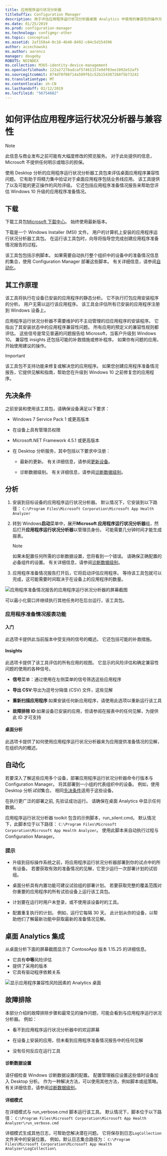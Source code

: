 ```yaml
---
title: 应用程序运行状况分析器
titleSuffix: Configuration Manager
description: 用于评估应用程序运行状况分析器桌面 Analytics 中使用的兼容性的操作方法指南。
ms.date: 01/25/2019
ms.prod: configuration-manager
ms.technology: configmgr-other
ms.topic: conceptual
ms.assetid: 2af150a4-0c18-4b40-8492-c04c5d154596
author: aczechowski
ms.author: aaroncz
manager: dougeby
ROBOTS: NOINDEX
ms.collection: M365-identity-device-management
ms.openlocfilehash: 122a27276adcaf57461157e9df03ee1092e52af5
ms.sourcegitcommit: 874d78f08714a509f61c52b154387268f5b73242
ms.translationtype: MT
ms.contentlocale: zh-CN
ms.lasthandoff: 02/12/2019
ms.locfileid: "56754682"
---
```

# <a name="how-to-assess-compatibility-with-app-health-analyzer"></a>如何评估应用程序运行状况分析器与兼容性

> [!Note]  
> 此信息与商业发布之前可能有大幅度修改的预览服务。 对于此处提供的信息，Microsoft 不提供任何明示或暗示的担保。  

使用 Desktop 分析的应用程序运行状况分析器工具包来评估桌面应用程序兼容性问题。 它有助于将精力集中验证对于桌面应用程序包括业务线应用。 该工具提供了以及可能的更正操作的风险评级。 它还包括应用程序准备情况报告来帮助您评估 Windows 10 升级的应用程序准备情况。 



## <a name="download"></a>下载

下载工具包[Microsoft 下载中心](http://download.microsoft.com/download/3/7/D/37D7E378-D805-4822-A712-4EADBF50FC08/AppHealthAnalyzer.zip)<!-- (https://www.microsoft.com/download/details.aspx?id=57276) -->。 始终使用最新版本。

下载是一个 Windows Installer (MSI) 文件。 用户的计算机上安装的应用程序运行状况分析器工具包。 在运行该工具包时，向导将指导您完成创建应用程序准备情况报告的过程。 

该工具包包括示例脚本。 如果需要自动执行整个组织中的设备中的准备情况信息的集合，使用 Configuration Manager 部署这些脚本。 有关详细信息，请参阅[自动化](#automation)。 



## <a name="how-it-works"></a>其工作原理

该工具将执行在设备已安装的应用程序的静态分析。 它不执行打包应用安装程序的分析。 用户无需以运行该应用程序。 该工具会评估所有已安装的应用程序注册到 Windows 设备上。 

应用程序运行状况分析器不需要维护的不主动管理的旧应用程序的安装程序。 它指出了其安装状态中的应用程序兼容性问题。 所有应用的预定义的兼容性规则都评估。 这些信号是常见普遍的问题报告给 Microsoft，当客户升级到 Windows 10。 兼容性 insights 还包括可能的补救措施或修补程序。 如果你有问题的应用，开始使用建议的操作。

> [!Important]  
> 该工具包不支持功能来修复或解决您的应用程序。 如果您创建应用程序准备情况报告，它提供见解和指南，帮助您在升级到 Windows 10 之前修复您的应用程序。  



## <a name="prerequisites"></a>先决条件

之前安装和使用该工具包，请确保设备满足以下要求：  

- Windows 7 Service Pack 1 或更高版本  

- 在设备上具有管理员权限  

- Microsoft.NET Framework 4.5.1 或更高版本  

- 在 Desktop 分析服务，其中包括以下要求中注册：  

    - 最新的更新。 有关详细信息，请参阅[更新设备](/sccm/desktop-analytics/enroll-devices#update-devices)。  

    - 诊断数据级别。 有关详细信息，请参阅[诊断数据级别](/sccm/desktop-analytics/enable-data-sharing#diagnostic-data-levels)。  



## <a name="analyze"></a>分析 

1. 安装到目标设备的应用程序运行状况分析器。 默认情况下，它安装到以下路径： `C:\Program Files\Microsoft Corporation\Microsoft App Health Analyzer`  

2. 转到 Windows**启动**菜单中，展开**Microsoft 应用程序运行状况分析器**组，然后打开**应用程序运行状况分析器**以管理员身份。 可能需要几分钟时间才能生成报表。  

    > [!Note]  
    > 如果未配置任何所需的诊断数据设置，您将看到一个错误。 请确保正确配置的必备组件的设置。 有关详细信息，请参阅[诊断数据级别](/sccm/desktop-analytics/enable-data-sharing#diagnostic-data-levels)。  

3. 应用程序准备情况报告打开后，它将启动评估应用程序。 等待该工具包就可以完成，这可能需要时间取决于在设备上的应用程序的数量。   

![应用程序准备情况报告的应用程序运行状况分析器的屏幕截图](media/app-readiness-report-evaluating.png)

可以最小化窗口并继续执行其他任务时在后台运行，该工具包。


### <a name="app-readiness-report-features"></a>应用程序准备情况报表功能

#### <a name="get-started"></a>入门
此选项卡提供此当前版本中受支持的信号的概述。 它还包括可能的补救措施。 

#### <a name="insights"></a>Insights
此选项卡提供了该工具评估的所有应用的视图。 它显示的风险评估和确定兼容性问题的使用的各种信号。 

- **信号**菜单：通过使用在左侧菜单的信号筛选这些应用程序  

- **导出 CSV**:导出为逗号分隔值 (CSV) 文件，这些见解   

- **重新扫描应用程序**:如果安装任何新应用程序，请使用此选项以重新运行该工具  

- **故障排除 ID**:如果设备已安装的应用，但请参阅在报表中的任何见解，为提供此 ID 才可支持  

#### <a name="desktop-analytics"></a>桌面分析
此选项卡提供了如何使用应用程序运行状况分析器来为应用提供准备情况的见解，在组织内的概述。



## <a name="automation"></a>自动化

若要深入了解这些应用多个设备，部署应用程序运行状况分析器命令行版本与 Configuration Manager。 将其部署到一小组的代表组织中的设备。 例如，使用 Desktop 分析*试验*集合。 相同[先决条件](#prerequisites)适用于这些设备。


在执行更广泛的部署之前, 先验证成功运行。 请确保在桌面 Analytics 中显示任何数据。 

应用程序运行状况分析器 toolkit 包含的示例脚本，run_silent.cmd。 默认情况下，此脚本位于以下路径： `C:\Program Files\Microsoft Corporation\Microsoft App Health Analyzer`。 使用此脚本来自动执行过程与 Configuration Manager。


### <a name="tips"></a>提示

- 升级到目标操作系统之前，将应用程序运行状况分析器部署到你的试点中的所有设备。 若要获取有效的准备情况的见解，它至少运行一次部署计划的试验组。  

- 桌面分析具有内置功能可建议试验组的部署计划。 若要获取完整的覆盖范围对你重要的应用程序的所有试验设备上运行该工具包。  

- 计划要在运行时用户未登录，或不使用该设备时的工具。  

- 配置重复执行的计划。 例如，运行它每隔 30 天。 此计划从你的设备，以帮助他们了解最新功能中获取最新的准备情况见解。  



## <a name="desktop-analytics-integration"></a>桌面 Analytics 集成

从桌面分析下面的屏幕截图显示了 ContosoApp 版本 1.15.25 的详细信息。 
- 它具有**中等**风险评估  
- 提供了采用的版本  
- 它具有驱动程序依赖关系  

![显示应用程序兼容性风险因素的 Analytics 桌面](media/aha-desktop-analytics-compat-risk-factors.png)



## <a name="troubleshooting"></a>故障排除

本部分介绍的故障排除步骤和最常见的操作问题，可能会看到与应用程序运行状况分析器。 例如：

- 看不到应用程序运行状况分析器中的欢迎屏幕  

- 在设备上安装的应用，但未看到应用程序准备情况报告中的任何见解  

- 没有任何反应在运行工具  


#### <a name="diagnostic-data-settings"></a>诊断数据设置
请仔细检查 Windows 诊断数据设置的配置。 配置管理器应设置这些值时设备加入 Desktop 分析。 作为一种解决方法，可以使用其他方法，例如脚本或组策略。 有关详细信息，请参阅[诊断数据级别](/sccm/desktop-analytics/enable-data-sharing#diagnostic-data-levels)。  

#### <a name="verbose-mode"></a>详细模式
在详细模式与 run_verbose.cmd 脚本运行该工具。 默认情况下，脚本位于以下路径： `C:\Program Files\Microsoft Corporation\Microsoft App Health Analyzer\run_verbose.cmd`

详细模式生成其他日志，可帮助您解决潜在问题。 它将保存到日志`LogCollection`文件夹中的安装位置。 例如，默认日志集合路径为： `C:\Program Files\Microsoft Corporation\Microsoft App Health Analyzer\LogCollection\`

<!--Send the logs to AHASupport, who will follow up for further investigations. --do we really want to include this in public documentation?-->

